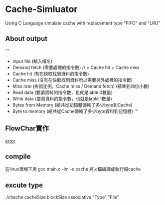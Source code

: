 # Cache-Simluator
Using C Language simulate cache with replacement type "FIFO" and "LRU"

## About output
'''
* Input file (輸入檔名)
* Demand fetch (需要處理的指令數) // = Cache hit + Cache miss
* Cache hit (有在快取找到資料的指令數)
* Cache miss (沒有在快取找到資料所以需要另外處裡的指令數)  
* Miss rate (失誤比例，Cache miss / Demand fetch) (精準到四位小數)
* Read data (要讀資料的指令數，也就是lable 0數量)
* Write data (要寫資料的指令數，也就是lable 1數量)
* Bytes from Memory (總共從記憶體傳輸了多少byte到Cache)
* Byte to memory (總共從Cache傳輸了多少byte資料到記憶體)
'''

## FlowChar實作
[error]( https://images2017.cnblogs.com/blog/841412/201712/841412-20171218152527584-372058249.png "FlowChar")
## compile 
在linux環境下用 gcc main.c -lm -o cache 將.c檔編譯成執行檔cache

## excute type
./chache cacheSize blockSize associative "Type" "File"

